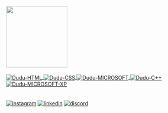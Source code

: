 <div align = "">
    <a href="https://github.com/duduaugustomm">
    <img height = "165em" src = "https://github-readme-stats.vercel.app/api?username=duduaugustomm&show_icons=true&theme=dark&include_all_commits=true&count_private=true" >


  <div style = "display: inline_block"> <br>
    <img align = "center" alt = "Dudu-HTML" src = "https://img.shields.io/badge/HTML5-E34F26?style=for-the-badge&logo=html5&logoColor=white">
    <img align = "center" alt = "Dudu-CSS" src = "https://img.shields.io/badge/CSS3-1572B6?style=for-the-badge&logo=css3&logoColor=white">
    <img align = "center" alt = "Dudu-MICROSOFT" src = "https://img.shields.io/badge/Microsoft-666666?style=for-the-badge&logo=microsoft&logoColor=white">
    <img align = "center" alt = "Dudu-C++" src = "https://img.shields.io/badge/C%2B%2B-00599C?style=for-the-badge&logo=c%2B%2B&logoColor=white">
    <img align = "center" alt = "Dudu-MICROSOFT-XP" src = "https://img.shields.io/badge/Windows_XP-003399?style=for-the-badge&logo=windows-xp&logoColor=white">  
</div>

  <br>

  <div style = "display: inline_block"> <br> 
    <a href="https://www.instagram.com/dudu_322/" target="_blank"><img align = "center" alt = "instagram" src = "https://img.shields.io/badge/Instagram-E4405F?style=for-the-badge&logo=instagram&logoColor=white"></a>
    <a href="https://www.instagram.com/dudu_322/" target="_blank"><img align = "center" alt = "linkedin" src = "https://img.shields.io/badge/LinkedIn-0077B5?style=for-the-badge&logo=linkedin&logoColor=white"></a>
    <a href="https://www.instagram.com/dudu_322/" target="_blank"><img align = "center" alt = "discord" src = "https://img.shields.io/badge/Discord-7289DA?style=for-the-badge&logo=discord&logoColor=white"></a>
  </div>
</div>
